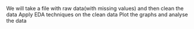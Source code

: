 We will take a file with raw data(with missing values) and then clean the data
Apply EDA techniques on the clean data
Plot the graphs and analyse the data
